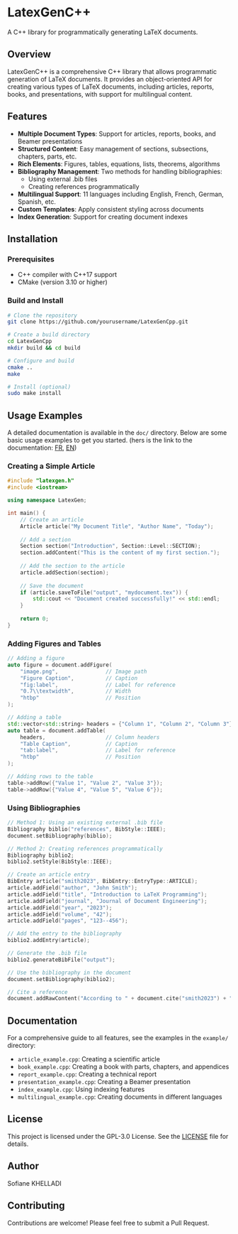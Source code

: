 # LatexGenC++

A C++ library for programmatically generating LaTeX documents.

## Overview

LatexGenC++ is a comprehensive C++ library that allows programmatic generation of LaTeX documents. It provides an object-oriented API for creating various types of LaTeX documents, including articles, reports, books, and presentations, with support for multilingual content.

## Features

- **Multiple Document Types**: Support for articles, reports, books, and Beamer presentations
- **Structured Content**: Easy management of sections, subsections, chapters, parts, etc.
- **Rich Elements**: Figures, tables, equations, lists, theorems, algorithms
- **Bibliography Management**: Two methods for handling bibliographies:
  - Using external .bib files
  - Creating references programmatically
- **Multilingual Support**: 11 languages including English, French, German, Spanish, etc.
- **Custom Templates**: Apply consistent styling across documents
- **Index Generation**: Support for creating document indexes

## Installation

### Prerequisites

- C++ compiler with C++17 support
- CMake (version 3.10 or higher)

### Build and Install

```bash
# Clone the repository
git clone https://github.com/yourusername/LatexGenCpp.git

# Create a build directory
cd LatexGenCpp
mkdir build && cd build

# Configure and build
cmake ..
make

# Install (optional)
sudo make install
```

## Usage Examples

A detailed documentation is available in the `doc/` directory. Below are some basic usage examples to get you started. (hers is the link to the documentation: [FR](doc/DOCUMENTATION_FR.md), [EN](doc/DOCUMENTATION_EN.md))   

### Creating a Simple Article

```cpp
#include "latexgen.h"
#include <iostream>

using namespace LatexGen;

int main() {
    // Create an article
    Article article("My Document Title", "Author Name", "Today");
    
    // Add a section
    Section section("Introduction", Section::Level::SECTION);
    section.addContent("This is the content of my first section.");
    
    // Add the section to the article
    article.addSection(section);
    
    // Save the document
    if (article.saveToFile("output", "mydocument.tex")) {
        std::cout << "Document created successfully!" << std::endl;
    }
    
    return 0;
}
```

### Adding Figures and Tables

```cpp
// Adding a figure
auto figure = document.addFigure(
    "image.png",               // Image path
    "Figure Caption",          // Caption
    "fig:label",               // Label for reference
    "0.7\\textwidth",          // Width
    "htbp"                     // Position
);

// Adding a table
std::vector<std::string> headers = {"Column 1", "Column 2", "Column 3"};
auto table = document.addTable(
    headers,                   // Column headers
    "Table Caption",           // Caption
    "tab:label",               // Label for reference
    "htbp"                     // Position
);

// Adding rows to the table
table->addRow({"Value 1", "Value 2", "Value 3"});
table->addRow({"Value 4", "Value 5", "Value 6"});
```

### Using Bibliographies

```cpp
// Method 1: Using an existing external .bib file
Bibliography biblio("references", BibStyle::IEEE);
document.setBibliography(biblio);

// Method 2: Creating references programmatically
Bibliography biblio2;
biblio2.setStyle(BibStyle::IEEE);

// Create an article entry
BibEntry article("smith2023", BibEntry::EntryType::ARTICLE);
article.addField("author", "John Smith");
article.addField("title", "Introduction to LaTeX Programming");
article.addField("journal", "Journal of Document Engineering");
article.addField("year", "2023");
article.addField("volume", "42");
article.addField("pages", "123--456");

// Add the entry to the bibliography
biblio2.addEntry(article);

// Generate the .bib file
biblio2.generateBibFile("output");

// Use the bibliography in the document
document.setBibliography(biblio2);

// Cite a reference
document.addRawContent("According to " + document.cite("smith2023") + ", the theory is valid.");
```

## Documentation

For a comprehensive guide to all features, see the examples in the `example/` directory:

- `article_example.cpp`: Creating a scientific article
- `book_example.cpp`: Creating a book with parts, chapters, and appendices
- `report_example.cpp`: Creating a technical report
- `presentation_example.cpp`: Creating a Beamer presentation
- `index_example.cpp`: Using indexing features
- `multilingual_example.cpp`: Creating documents in different languages

## License

This project is licensed under the GPL-3.0 License. See the [LICENSE](LICENSE) file for details.

## Author

Sofiane KHELLADI

## Contributing

Contributions are welcome! Please feel free to submit a Pull Request.